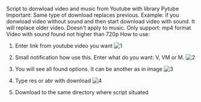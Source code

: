 Script to donwload video and music from Youtube with library Pytube
Important:
Same type of download replaces previous. Example:
if you donwload video without sound and then start download video with sound. It will replace older video.
Doesn't apply to music.
Only support: mp4 format
Video with sound found not higher than 720p
How to use:
1. Enter link from youtube video you want
![1](https://user-images.githubusercontent.com/49831284/99090441-53429180-25d7-11eb-87a8-07da79c5caf1.png)


2. Small notification how use this. Enter what do you want: V, VM or M.
![2](https://user-images.githubusercontent.com/49831284/99090485-62294400-25d7-11eb-93ff-fc78c0359b4c.png)


3. You will see all found options. It can be another as in image
![3](https://user-images.githubusercontent.com/49831284/99090532-6ead9c80-25d7-11eb-8535-b13203ef3a74.png)


4. Type res or abr with download
![4](https://user-images.githubusercontent.com/49831284/99090642-8e44c500-25d7-11eb-9e05-ccb93e2a22c3.png)


5. Download to the same directory where script situated

